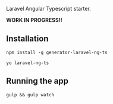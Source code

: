Laravel Angular Typescript starter.

**WORK IN PROGRESS!!**
## Installation
``` 
npm install -g generator-laravel-ng-ts
 ```
```
yo laravel-ng-ts

```
## Running the app
```
gulp && gulp watch
```
